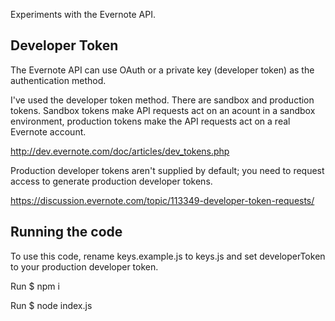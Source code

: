 Experiments with the Evernote API.

## Developer Token
The Evernote API can use OAuth or a private key (developer token) as the authentication method.

I've used the developer token method. There are sandbox and production tokens. Sandbox tokens make API requests act on an acount in a sandbox environment, production tokens make the API requests act on a real Evernote account.

http://dev.evernote.com/doc/articles/dev_tokens.php

Production developer tokens aren't supplied by default; you need to request access to generate production developer tokens.

https://discussion.evernote.com/topic/113349-developer-token-requests/

## Running the code
To use this code, rename keys.example.js to keys.js and set developerToken to your production developer token.

Run $ npm i

Run $ node index.js
